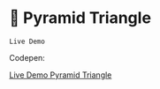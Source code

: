 # 🌿 Pyramid Triangle

```Live Demo```

Codepen:

[Live Demo Pyramid Triangle](https://codepen.io/gnwncpta/pen/yLgvbYr)
